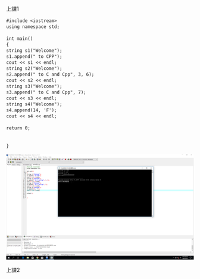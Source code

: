 
上課1
```
#include <iostream>
using namespace std;

int main()
{
string s1("Welcome");
s1.append(" to CPP"); 
cout << s1 << endl; 
string s2("Welcome");
s2.append(" to C and Cpp", 3, 6); 
cout << s2 << endl;
string s3("Welcome");
s3.append(" to C and Cpp", 7); 
cout << s3 << endl; 
string s4("Welcome"); 
s4.append(14, 'F'); 
cout << s4 << endl; 

return 0;


}
```
![image](https://github.com/s0970755289/CPP/blob/master/diary/%E7%89%A9%E4%BB%B6%E9%A1%9E%E5%88%A5.PNG)

上課2
```


































